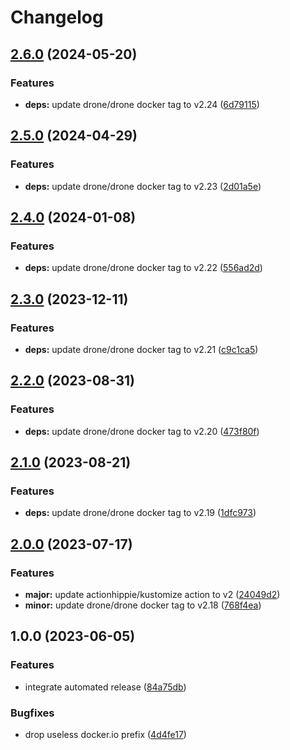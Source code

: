 # Changelog

## [2.6.0](https://github.com/kustomhippie/drone/compare/v2.5.0...v2.6.0) (2024-05-20)


### Features

* **deps:** update drone/drone docker tag to v2.24 ([6d79115](https://github.com/kustomhippie/drone/commit/6d79115626fd65d379ff85c64043e87db3f67b8e))

## [2.5.0](https://github.com/kustomhippie/drone/compare/v2.4.0...v2.5.0) (2024-04-29)


### Features

* **deps:** update drone/drone docker tag to v2.23 ([2d01a5e](https://github.com/kustomhippie/drone/commit/2d01a5ea01b98c6d5431b98d1c9c5386204a4743))

## [2.4.0](https://github.com/kustomhippie/drone/compare/v2.3.0...v2.4.0) (2024-01-08)


### Features

* **deps:** update drone/drone docker tag to v2.22 ([556ad2d](https://github.com/kustomhippie/drone/commit/556ad2dff6c6d4d2a966d31964522216bce2616e))

## [2.3.0](https://github.com/kustomhippie/drone/compare/v2.2.0...v2.3.0) (2023-12-11)


### Features

* **deps:** update drone/drone docker tag to v2.21 ([c9c1ca5](https://github.com/kustomhippie/drone/commit/c9c1ca5447fc8364b6b4d51a91587a7d12e18f98))

## [2.2.0](https://github.com/kustomhippie/drone/compare/v2.1.0...v2.2.0) (2023-08-31)


### Features

* **deps:** update drone/drone docker tag to v2.20 ([473f80f](https://github.com/kustomhippie/drone/commit/473f80fbebb4de870303bf0bb8cfe0a5afbb5164))

## [2.1.0](https://github.com/kustomhippie/drone/compare/v2.0.0...v2.1.0) (2023-08-21)


### Features

* **deps:** update drone/drone docker tag to v2.19 ([1dfc973](https://github.com/kustomhippie/drone/commit/1dfc973a089a32024c4aa43d90b63aa266622558))

## [2.0.0](https://github.com/kustomhippie/drone/compare/v1.0.0...v2.0.0) (2023-07-17)


### Features

* **major:** update actionhippie/kustomize action to v2 ([24049d2](https://github.com/kustomhippie/drone/commit/24049d2d85f13e87e3f484f55ddc00ee9ec404d6))
* **minor:** update drone/drone docker tag to v2.18 ([768f4ea](https://github.com/kustomhippie/drone/commit/768f4ea4cecc4ae188dc96c9d3ac4832ca7df130))

## 1.0.0 (2023-06-05)


### Features

* integrate automated release ([84a75db](https://github.com/kustomhippie/drone/commit/84a75dbb05d659abd0d791a9bdbd2bfe1e14e03d))


### Bugfixes

* drop useless docker.io prefix ([4d4fe17](https://github.com/kustomhippie/drone/commit/4d4fe17851ca0287656220d87e9d392cb321a419))
